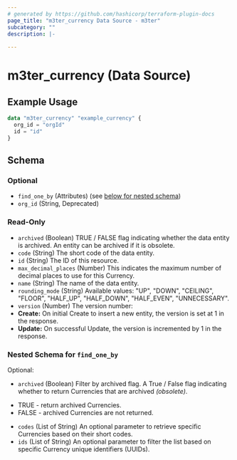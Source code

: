 ```yaml
---
# generated by https://github.com/hashicorp/terraform-plugin-docs
page_title: "m3ter_currency Data Source - m3ter"
subcategory: ""
description: |-
  
---
```


# m3ter_currency (Data Source)



## Example Usage

```terraform
data "m3ter_currency" "example_currency" {
  org_id = "orgId"
  id = "id"
}
```

<!-- schema generated by tfplugindocs -->
## Schema

### Optional

- `find_one_by` (Attributes) (see [below for nested schema](#nestedatt--find_one_by))
- `org_id` (String, Deprecated)

### Read-Only

- `archived` (Boolean) TRUE / FALSE flag indicating whether the data entity is archived. An entity can be archived if it is obsolete.
- `code` (String) The short code of the data entity.
- `id` (String) The ID of this resource.
- `max_decimal_places` (Number) This indicates the maximum number of decimal places to use for this Currency.
- `name` (String) The name of the data entity.
- `rounding_mode` (String) Available values: "UP", "DOWN", "CEILING", "FLOOR", "HALF_UP", "HALF_DOWN", "HALF_EVEN", "UNNECESSARY".
- `version` (Number) The version number:
- **Create:** On initial Create to insert a new entity, the version is set at 1 in the response.
- **Update:** On successful Update, the version is incremented by 1 in the response.

<a id="nestedatt--find_one_by"></a>
### Nested Schema for `find_one_by`

Optional:

- `archived` (Boolean) Filter by archived flag. A True / False flag indicating whether to return Currencies that are archived *(obsolete)*.

* TRUE - return archived Currencies.
* FALSE - archived Currencies are not returned.
- `codes` (List of String) An optional parameter to retrieve specific Currencies based on their short codes.
- `ids` (List of String) An optional parameter to filter the list based on specific Currency unique identifiers (UUIDs).
